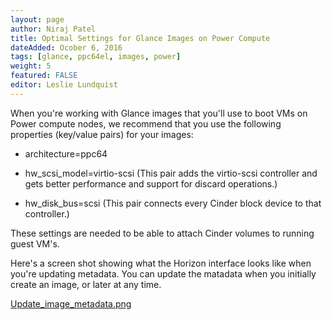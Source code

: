 ```yaml
---
layout: page
author: Niraj Patel
title: Optimal Settings for Glance Images on Power Compute
dateAdded: Ocober 6, 2016
tags: [glance, ppc64el, images, power]
weight: 5
featured: FALSE
editor: Leslie Lundquist
---
```


When you're working with Glance images that you'll use to boot VMs on Power compute nodes, we recommend that you use the following properties (key/value pairs) for your images:

 * architecture=ppc64
 
 * hw_scsi_model=virtio-scsi
 (This pair adds the virtio-scsi controller and gets better performance and support for discard operations.)

 * hw_disk_bus=scsi
 (This pair connects every Cinder block device to that controller.)

These settings are needed to be able to attach Cinder volumes to running guest VM's.

Here's a screen shot showing what the Horizon interface looks like when you're updating metadata. You can update the matadata when you initially create an image, or later at any time.

[Update_image_metadata.png]({{site/baseurl}}/img/Glance_image_metadata.png)
